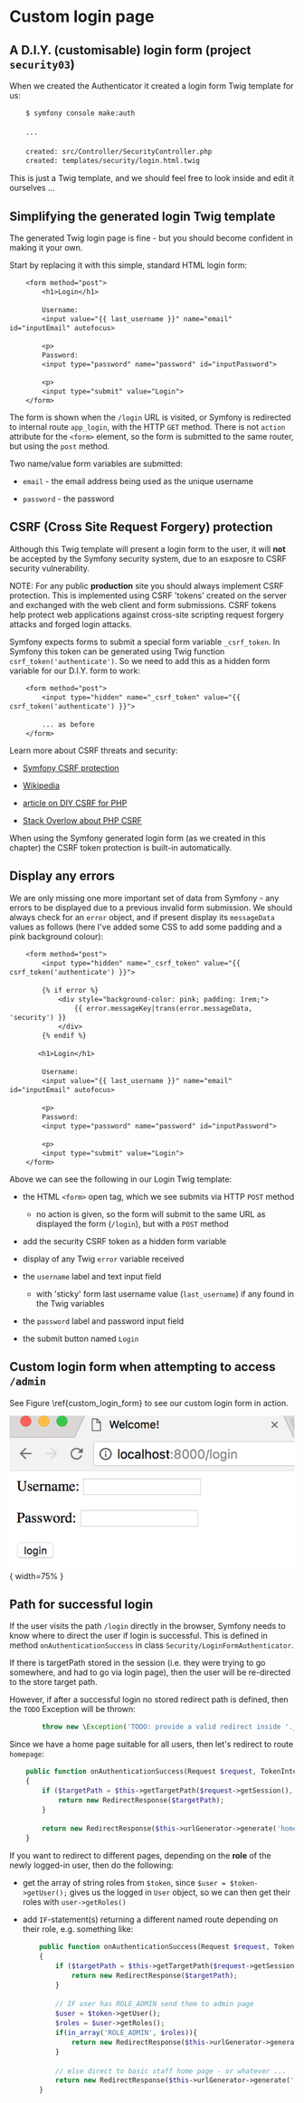 
# Custom login page

## A D.I.Y. (customisable) login form  (project `security03`)

When we created the Authenticator it created a login form Twig template for us:

```bash
    $ symfony console make:auth

    ... 

    created: src/Controller/SecurityController.php
    created: templates/security/login.html.twig
```

This is just a Twig template, and we should feel free to look inside and edit it ourselves ...

## Simplifying the generated login Twig template

The generated Twig login page is fine - but you should become confident in making it your own. 

Start by replacing it with this simple, standard HTML login form:

```twig
    <form method="post">
        <h1>Login</h1>

        Username:
        <input value="{{ last_username }}" name="email" id="inputEmail" autofocus>

        <p>
        Password:
        <input type="password" name="password" id="inputPassword">

        <p>
        <input type="submit" value="Login">
    </form>
```

The form is shown when the `/login` URL is visited, or Symfony is redirected to internal route `app_login`, with the HTTP `GET` method. There is not `action` attribute for the `<form>` element, so the form is submitted to the same router, but using the `post` method.

Two name/value form variables are submitted:

- `email` - the email address being used as the unique username

- `password` - the password

## CSRF (Cross Site Request Forgery) protection

Although this Twig template will present a login form to the user, it will **not** be accepted by the Symfony security system, due to an esxposre to CSRF security vulnerability. 

NOTE: For any public **production** site you should always implement CSRF protection. This is implemented using CSRF 'tokens' created on the server and exchanged with the web client and form submissions. CSRF tokens help protect web applications against cross-site scripting request forgery attacks and forged login attacks.

Symfony expects forms to submit a special form variable `_csrf_token`. In Symfony this token can be generated using Twig function `csrf_token('authenticate')`. So we need to add this as a hidden form variable for our D.I.Y. form to work:

```twig
    <form method="post">
        <input type="hidden" name="_csrf_token" value="{{ csrf_token('authenticate') }}">

        ... as before
    </form>
```

Learn more about CSRF threats and security:

- [Symfony CSRF protection](https://symfony.com/doc/current/security/csrf.html)
- [Wikipedia](https://en.wikipedia.org/wiki/Cross-site_request_forgery#Forging_login_requests)

- [article on DIY CSRF for PHP](https://www.netsparker.com/blog/web-security/protecting-website-using-anti-csrf-token/)
- [Stack Overlow about PHP CSRF](https://stackoverflow.com/questions/6287903/how-to-properly-add-cross-site-request-forgery-csrf-token-using-php)


When using the Symfony generated login form (as we created in this chapter) the CSRF token protection is built-in automatically.


## Display any errors

We are only missing one more important set of data from Symfony - any errors to be displayed due to a previous invalid form submission. We should always check for an `error` object, and if present display its `messageData` values as follows (here I've added some CSS to add some padding and a pink background colour):

```twig
    <form method="post">
        <input type="hidden" name="_csrf_token" value="{{ csrf_token('authenticate') }}">

        {% if error %}
            <div style="background-color: pink; padding: 1rem;">
                {{ error.messageKey|trans(error.messageData, 'security') }}
            </div>
        {% endif %}

       <h1>Login</h1>

        Username:
        <input value="{{ last_username }}" name="email" id="inputEmail" autofocus>

        <p>
        Password:
        <input type="password" name="password" id="inputPassword">

        <p>
        <input type="submit" value="Login">
    </form>
```


Above we can see the following in our Login Twig template:
    
- the HTML `<form>` open tag, which we see submits via HTTP `POST` method

    - no action is given, so the form will submit to the same URL as displayed the form (`/login`), but with a `POST` method

- add the security CSRF token as a hidden form variable


- display of any Twig `error` variable received

- the `username` label and text input field

    - with 'sticky' form last username value (`last_username`) if any found in the Twig variables

- the `password` label and password input field

- the submit button named `Login`

## Custom login form when attempting to access `/admin`

See Figure \ref{custom_login_form} to see our custom login form in action.

![Screenshot of custom login form. \label{custom_login_form}](./03_figures/part06_security/5b_custom_login.png){ width=75% }


## Path for successful login

If the user visits the path `/login` directly in the browser, Symfony needs to know where to direct the user if login is successful. This is defined in method `onAuthenticationSuccess` in class `Security/LoginFormAuthenticator`.

If there is targetPath stored in the session (i.e. they were trying to go somewhere, and had to go via login page), then the user will be re-directed to the store target path.

However, if after a successful login no stored redirect path is defined, then the `TODO` Exception will be thrown:

```php
        throw new \Exception('TODO: provide a valid redirect inside '.__FILE__);
```

Since we have a home page suitable for all users, then let's redirect to route `homepage`:

```php
    public function onAuthenticationSuccess(Request $request, TokenInterface $token, $providerKey)
    {
        if ($targetPath = $this->getTargetPath($request->getSession(), $providerKey)) {
            return new RedirectResponse($targetPath);
        }

        return new RedirectResponse($this->urlGenerator->generate('homepage'));
    }
```

If you want to redirect to different pages, depending on the **role** of the newly logged-in user, then do the following:

- get the array of string roles from `$token`, since `$user = $token->getUser();` gives us the logged in `User` object, so we can then get their roles with `user->getRoles()`

- add `IF`-statement(s) returning a different named route depending on their role, e.g. something like:

    ```php
        public function onAuthenticationSuccess(Request $request, TokenInterface $token, string $firewallName): ?Response
        {
            if ($targetPath = $this->getTargetPath($request->getSession(), $firewallName)) {
                return new RedirectResponse($targetPath);
            }

            // IF user has ROLE_ADMIN send them to admin page
            $user = $token->getUser();
            $roles = $user->getRoles();
            if(in_array('ROLE_ADMIN', $roles)){
                return new RedirectResponse($this->urlGenerator->generate('app_admin'));
            }

            // else direct to basic staff home page - or whatever ...
            return new RedirectResponse($this->urlGenerator->generate('homepage'));
        }
    ```


